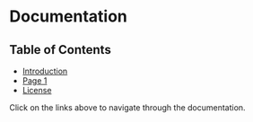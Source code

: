 # Documentation

## Table of Contents

- [Introduction](README.md)
- [Page 1](Page1.md)
- [License](LICENSE)

Click on the links above to navigate through the documentation.
